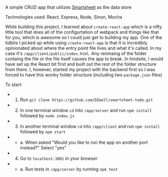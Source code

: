 A simple CRUD app that utilizes [Smartsheet](https://www.smartsheet.com/) as the data store

Technologies used: React, Express, Node, Sinon, Mocha

While building this project, I learned about `create-react-app` which is a nifty little tool that does all of the configurtation of webpack and things like that for you, which is awesome so I could just get to building my app. One of the tidbits I picked up while using `create-react-app` is that it is incredibly opinionated about where the entry point file lives and what it's called. In my case it's `/app/client/public/index.html`. Any renmaing of the folder containg the file or the file itself causes the app to break. In hindsite, I would have set up the React bit first and built out the rest of the folder structure from there. I, however, started my project with the backend first so I was forced to have this wonky folder structure (including two `package.json` files)

To start:
+ 1. Run `git clone https://github.com/DZwell/smartsheet-todo.git`
+ 2. In one terminal window `cd` into `/app/server` and run `npm install` followed by `node index.js`
+ 3. In another terminal window `cd` into `/app/client` and run `npm install` followed by `npm start` 
+ + a. When asked "Would you like to run the app on another port instead?" Select "yes"
+ 4. Go to `localhost:3001` in your browser
+ + a. Run tests in `/app/server` by running `npm test`





